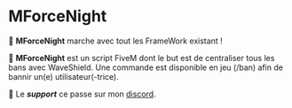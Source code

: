 # MForceNight

🗾 **MForceNight** marche avec tout les FrameWork existant !

🔎 **MForceNight** est un script FiveM dont le but est de centraliser tous les bans avec WaveShield. Une commande est disponible en jeu (/ban) afin de bannir un(e) utilisateur(-trice).

🔩 Le ***support*** ce passe sur mon [discord](https://discord.gg/cZ52VXRTqX).
